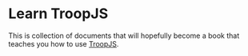 # Learn TroopJS

This is collection of documents that will hopefully become a book that teaches you how to use [TroopJS](http://troopjs.com/).